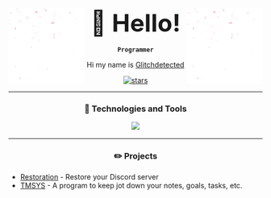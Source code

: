<div align="center">

<img align="right" src="images/flakes.gif" width="30%" height="30%">
<img align="left" src="images/flakes.gif" width="30%" height="30%">

<font size="30"><b>👋 Hello!</b></font>

**`Programmer`**

Hi my name is [Glitchdetected](https://cosmicglitch1.vercel.app/)

<p>
    <a href="https://github.com/Glitchdetected?tab=repositories">
        <img alt="stars" title="Total stars on GitHub" src="https://custom-icon-badges.demolab.com/github/stars/Glitchdetected?color=22526b&style=for-the-badge&labelColor=488207&logo=star"/>
    </a>
</p>

</div>

---

<div align="center">

### 🧰 Technologies and Tools

<a>
    <img src="https://skillicons.dev/icons?i=blender,bash,docker,git,github,vscode,js,nodejs,express,html,css,mongodb,linux,discordjs,python,typescript"/>
</a>

</div>

---

<div align="center">

### ✏️ Projects

</div>

- [Restoration](https://github.com/Glitchdetected/Restoration) - Restore your Discord server
- [TMSYS](https://github.com/Glitchdetected/TaskManagementSystem) - A program to keep jot down your notes, goals, tasks, etc.
